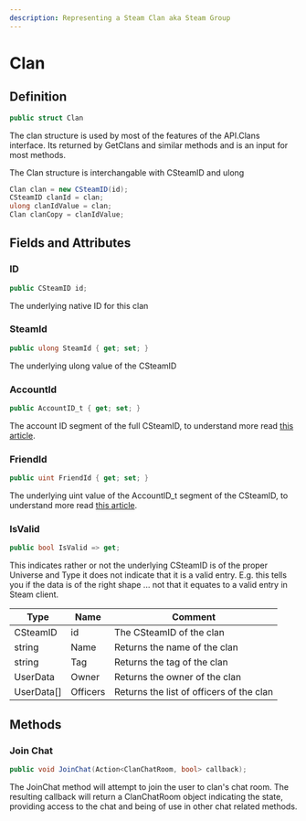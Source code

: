 ```yaml
---
description: Representing a Steam Clan aka Steam Group
---
```


# Clan

## Definition

```csharp
public struct Clan
```

The clan structure is used by most of the features of the API.Clans interface. Its returned by GetClans and similar methods and is an input for most methods.

The Clan structure is interchangable with CSteamID and ulong

```csharp
Clan clan = new CSteamID(id);
CSteamID clanId = clan;
ulong clanIdValue = clan;
Clan clanCopy = clanIdValue;
```

## Fields and Attributes

### ID

```csharp
public CSteamID id;
```

The underlying native ID for this clan

### SteamId

```csharp
public ulong SteamId { get; set; }
```

The underlying ulong value of the CSteamID&#x20;

### AccountId

```csharp
public AccountID_t { get; set; }
```

The account ID segment of the full CSteamID, to understand more read [this article](../unity/quick-start-guide/csteamid.md).

### FriendId

```csharp
public uint FriendId { get; set; }
```

The underlying uint value of the AccountID\_t segment of the CSteamID, to understand more read [this article](../unity/quick-start-guide/csteamid.md).

### IsValid

```csharp
public bool IsValid => get;
```

This indicates rather or not the underlying CSteamID is of the proper Universe and Type it does not indicate that it is a valid entry. E.g. this tells you if the data is of the right shape ... not that it equates to a valid entry in Steam client.



| Type        | Name     | Comment                                  |
| ----------- | -------- | ---------------------------------------- |
| CSteamID    | id       | The CSteamID of the clan                 |
| string      | Name     | Returns the name of the clan             |
| string      | Tag      | Returns the tag of the clan              |
| UserData    | Owner    | Returns the owner of the clan            |
| UserData\[] | Officers | Returns the list of officers of the clan |

## Methods

### Join Chat

```csharp
public void JoinChat(Action<ClanChatRoom, bool> callback);
```

The JoinChat method will attempt to join the user to clan's chat room. The resulting callback will return a ClanChatRoom object indicating the state, providing access to the chat and being of use in other chat related methods.
